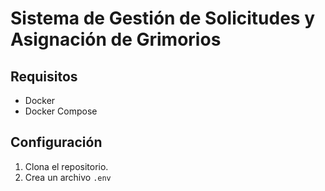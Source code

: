 # Sistema de Gestión de Solicitudes y Asignación de Grimorios

## Requisitos

- Docker
- Docker Compose

## Configuración

1. Clona el repositorio.
2. Crea un archivo `.env`
